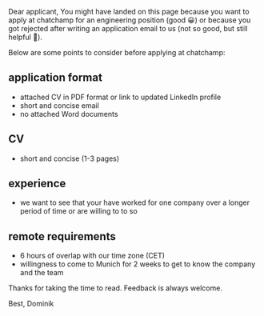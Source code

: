 Dear applicant,
You might have landed on this page because you want to apply at chatchamp for an engineering position (good 😀) or because you got rejected after writing an application email to us (not so good, but still helpful 😬).

Below are some points to consider before applying at chatchamp:

## application format
- attached CV in PDF format or link to updated LinkedIn profile
- short and concise email
- no attached Word documents

## CV
- short and concise (1-3 pages)

## experience
- we want to see that your have worked for one company over a longer period of time or are willing to to so

## remote requirements
- 6 hours of overlap with our time zone (CET)
- willingness to come to Munich for 2 weeks to get to know the company and the team

Thanks for taking the time to read.
Feedback is always welcome.

Best,
Dominik
